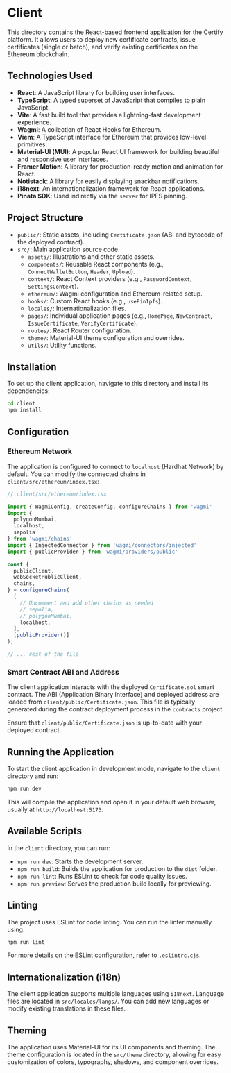 # Client

This directory contains the React-based frontend application for the Certify platform. It allows users to deploy new certificate contracts, issue certificates (single or batch), and verify existing certificates on the Ethereum blockchain.

## Technologies Used

-   **React**: A JavaScript library for building user interfaces.
-   **TypeScript**: A typed superset of JavaScript that compiles to plain JavaScript.
-   **Vite**: A fast build tool that provides a lightning-fast development experience.
-   **Wagmi**: A collection of React Hooks for Ethereum.
-   **Viem**: A TypeScript interface for Ethereum that provides low-level primitives.
-   **Material-UI (MUI)**: A popular React UI framework for building beautiful and responsive user interfaces.
-   **Framer Motion**: A library for production-ready motion and animation for React.
-   **Notistack**: A library for easily displaying snackbar notifications.
-   **i18next**: An internationalization framework for React applications.
-   **Pinata SDK**: Used indirectly via the `server` for IPFS pinning.

## Project Structure

-   `public/`: Static assets, including `Certificate.json` (ABI and bytecode of the deployed contract).
-   `src/`: Main application source code.
    -   `assets/`: Illustrations and other static assets.
    -   `components/`: Reusable React components (e.g., `ConnectWalletButton`, `Header`, `Upload`).
    -   `context/`: React Context providers (e.g., `PasswordContext`, `SettingsContext`).
    -   `ethereum/`: Wagmi configuration and Ethereum-related setup.
    -   `hooks/`: Custom React hooks (e.g., `usePinIpfs`).
    -   `locales/`: Internationalization files.
    -   `pages/`: Individual application pages (e.g., `HomePage`, `NewContract`, `IssueCertificate`, `VerifyCertificate`).
    -   `routes/`: React Router configuration.
    -   `theme/`: Material-UI theme configuration and overrides.
    -   `utils/`: Utility functions.

## Installation

To set up the client application, navigate to this directory and install its dependencies:

```bash
cd client
npm install
```

## Configuration

### Ethereum Network

The application is configured to connect to `localhost` (Hardhat Network) by default. You can modify the connected chains in `client/src/ethereum/index.tsx`:

```typescript
// client/src/ethereum/index.tsx

import { WagmiConfig, createConfig, configureChains } from 'wagmi'
import {
  polygonMumbai,
  localhost,
  sepolia
} from 'wagmi/chains'
import { InjectedConnector } from 'wagmi/connectors/injected'
import { publicProvider } from 'wagmi/providers/public'

const {
  publicClient,
  webSocketPublicClient,
  chains,
} = configureChains(
  [
    // Uncomment and add other chains as needed
    // sepolia,
    // polygonMumbai,
    localhost,
  ],
  [publicProvider()]
);

// ... rest of the file
```

### Smart Contract ABI and Address

The client application interacts with the deployed `Certificate.sol` smart contract. The ABI (Application Binary Interface) and deployed address are loaded from `client/public/Certificate.json`. This file is typically generated during the contract deployment process in the `contracts` project.

Ensure that `client/public/Certificate.json` is up-to-date with your deployed contract.

## Running the Application

To start the client application in development mode, navigate to the `client` directory and run:

```bash
npm run dev
```

This will compile the application and open it in your default web browser, usually at `http://localhost:5173`.

## Available Scripts

In the `client` directory, you can run:

-   `npm run dev`: Starts the development server.
-   `npm run build`: Builds the application for production to the `dist` folder.
-   `npm run lint`: Runs ESLint to check for code quality issues.
-   `npm run preview`: Serves the production build locally for previewing.

## Linting

The project uses ESLint for code linting. You can run the linter manually using:

```bash
npm run lint
```

For more details on the ESLint configuration, refer to `.eslintrc.cjs`.

## Internationalization (i18n)

The client application supports multiple languages using `i18next`. Language files are located in `src/locales/langs/`. You can add new languages or modify existing translations in these files.

## Theming

The application uses Material-UI for its UI components and theming. The theme configuration is located in the `src/theme` directory, allowing for easy customization of colors, typography, shadows, and component overrides.